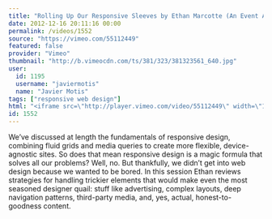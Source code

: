 ```yaml
---
title: "Rolling Up Our Responsive Sleeves by Ethan Marcotte (An Event Apart)"
date: 2012-12-16 20:11:16 00:00
permalink: /videos/1552
source: "https://vimeo.com/55112449"
featured: false
provider: "Vimeo"
thumbnail: "http://b.vimeocdn.com/ts/381/323/381323561_640.jpg"
user:
  id: 1195
  username: "javiermotis"
  name: "Javier Motis"
tags: ["responsive web design"]
html: "<iframe src=\"http://player.vimeo.com/video/55112449\" width=\"1280\" height=\"720\" frameborder=\"0\" webkitAllowFullScreen mozallowfullscreen allowFullScreen></iframe>"
id: 1552
---
```


We’ve discussed at length the fundamentals of responsive design, combining fluid grids and media queries to create more flexible, device-agnostic sites. So does that mean responsive design is a magic formula that solves all our problems? Well, no. But thankfully, we didn’t get into web design because we wanted to be bored. In this session Ethan reviews strategies for handling trickier elements that would make even the most seasoned designer quail: stuff like advertising, complex layouts, deep navigation patterns, third-party media, and, yes, actual, honest-to-goodness content.